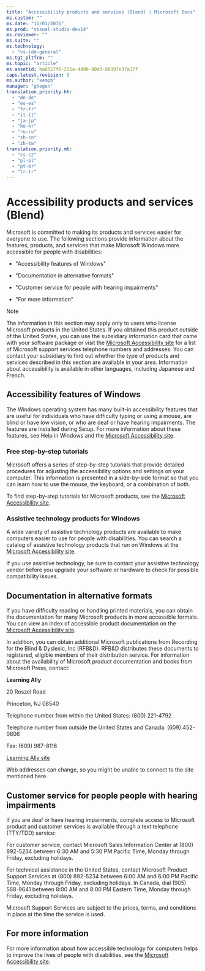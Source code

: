 ```yaml
---
title: "Accessibility products and services (Blend) | Microsoft Docs"
ms.custom: ""
ms.date: "11/01/2016"
ms.prod: "visual-studio-dev14"
ms.reviewer: ""
ms.suite: ""
ms.technology: 
  - "vs-ide-general"
ms.tgt_pltfrm: ""
ms.topic: "article"
ms.assetid: ba8557f6-231a-4d8b-80dd-80397e87a17f
caps.latest.revision: 9
ms.author: "kempb"
manager: "ghogen"
translation.priority.ht: 
  - "de-de"
  - "es-es"
  - "fr-fr"
  - "it-it"
  - "ja-jp"
  - "ko-kr"
  - "ru-ru"
  - "zh-cn"
  - "zh-tw"
translation.priority.mt: 
  - "cs-cz"
  - "pl-pl"
  - "pt-br"
  - "tr-tr"
---
```

# Accessibility products and services (Blend)
Microsoft is committed to making its products and services easier for everyone to use. The following sections provide information about the features, products, and services that make Microsoft Windows more accessible for people with disabilities:  
  
-   "Accessibility features of Windows"  
  
-   "Documentation in alternative formats"  
  
-   "Customer service for people with hearing impairments"  
  
-   "For more information"  
  
> [!NOTE]
>  The information in this section may apply only to users who license Microsoft products in the United States. If you obtained this product outside of the United States, you can use the subsidiary information card that came with your software package or visit the [Microsoft Accessibility site](http://go.microsoft.com/fwlink/?LinkID=75069) for a list of Microsoft support services telephone numbers and addresses. You can contact your subsidiary to find out whether the type of products and services described in this section are available in your area. Information about accessibility is available in other languages, including Japanese and French.  
  
## Accessibility features of Windows  
 The Windows operating system has many built-in accessibility features that are useful for individuals who have difficulty typing or using a mouse, are blind or have low vision, or who are deaf or have hearing impairments. The features are installed during Setup. For more information about these features, see Help in Windows and the [Microsoft Accessibility site](http://go.microsoft.com/fwlink/?LinkID=75069).  
  
### Free step-by-step tutorials  
 Microsoft offers a series of step-by-step tutorials that provide detailed procedures for adjusting the accessibility options and settings on your computer. This information is presented in a side-by-side format so that you can learn how to use the mouse, the keyboard, or a combination of both.  
  
 To find step-by-step tutorials for Microsoft products, see the [Microsoft Accessibility site](http://go.microsoft.com/fwlink/?LinkID=75069).  
  
### Assistive technology products for Windows  
 A wide variety of assistive technology products are available to make computers easier to use for people with disabilities. You can search a catalog of assistive technology products that run on Windows at the [Microsoft Accessibility site](http://go.microsoft.com/fwlink/?LinkID=75069).  
  
 If you use assistive technology, be sure to contact your assistive technology vendor before you upgrade your software or hardware to check for possible compatibility issues.  
  
## Documentation in alternative formats  
 If you have difficulty reading or handling printed materials, you can obtain the documentation for many Microsoft products in more accessible formats. You can view an index of accessible product documentation on the [Microsoft Accessibility site](http://go.microsoft.com/fwlink/?LinkID=75069).  
  
 In addition, you can obtain additional Microsoft publications from Recording for the Blind & Dyslexic, Inc (RFB&D). RFB&D distributes these documents to registered, eligible members of their distribution service. For information about the availability of Microsoft product documentation and books from Microsoft Press, contact:  
  
 **Learning Ally**  
  
 20 Roszel Road  
  
 Princeton, NJ 08540  
  
 Telephone number from within the United States: (800) 221-4792  
  
 Telephone number from outside the United States and Canada: (609) 452-0606  
  
 Fax: (609) 987-8116  
  
 [Learning Ally site](http://go.microsoft.com/fwlink/?LinkId=111110)  
  
 Web addresses can change, so you might be unable to connect to the site mentioned here.  
  
## Customer service for people people with hearing impairments  
 If you are deaf or have hearing impairments, complete access to Microsoft product and customer services is available through a text telephone (TTY/TDD) service:  
  
 For customer service, contact Microsoft Sales Information Center at (800) 892-5234 between 6:30 AM and 5:30 PM Pacific Time, Monday through Friday, excluding holidays.  
  
 For technical assistance in the United States, contact Microsoft Product Support Services at (800) 892-5234 between 6:00 AM and 6:00 PM Pacific Time, Monday through Friday, excluding holidays. In Canada, dial (905) 568-9641 between 8:00 AM and 8:00 PM Eastern Time, Monday through Friday, excluding holidays.  
  
 Microsoft Support Services are subject to the prices, terms, and conditions in place at the time the service is used.  
  
## For more information  
 For more information about how accessible technology for computers helps to improve the lives of people with disabilities, see the [Microsoft Accessibility site](http://go.microsoft.com/fwlink/?LinkID=75069).